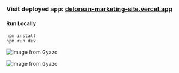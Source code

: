 ### Visit deployed app: [delorean-marketing-site.vercel.app](https://delorean-marketing-site.vercel.app/)
#### Run Locally

```
npm install
npm run dev
```

![Image from Gyazo](https://github.com/RyanKendrick/delorean-marketing-site/blob/main/public/gif1.gif?raw=true)

![Image from Gyazo](https://github.com/RyanKendrick/delorean-marketing-site/blob/main/public/gif2.gif?raw=true)




